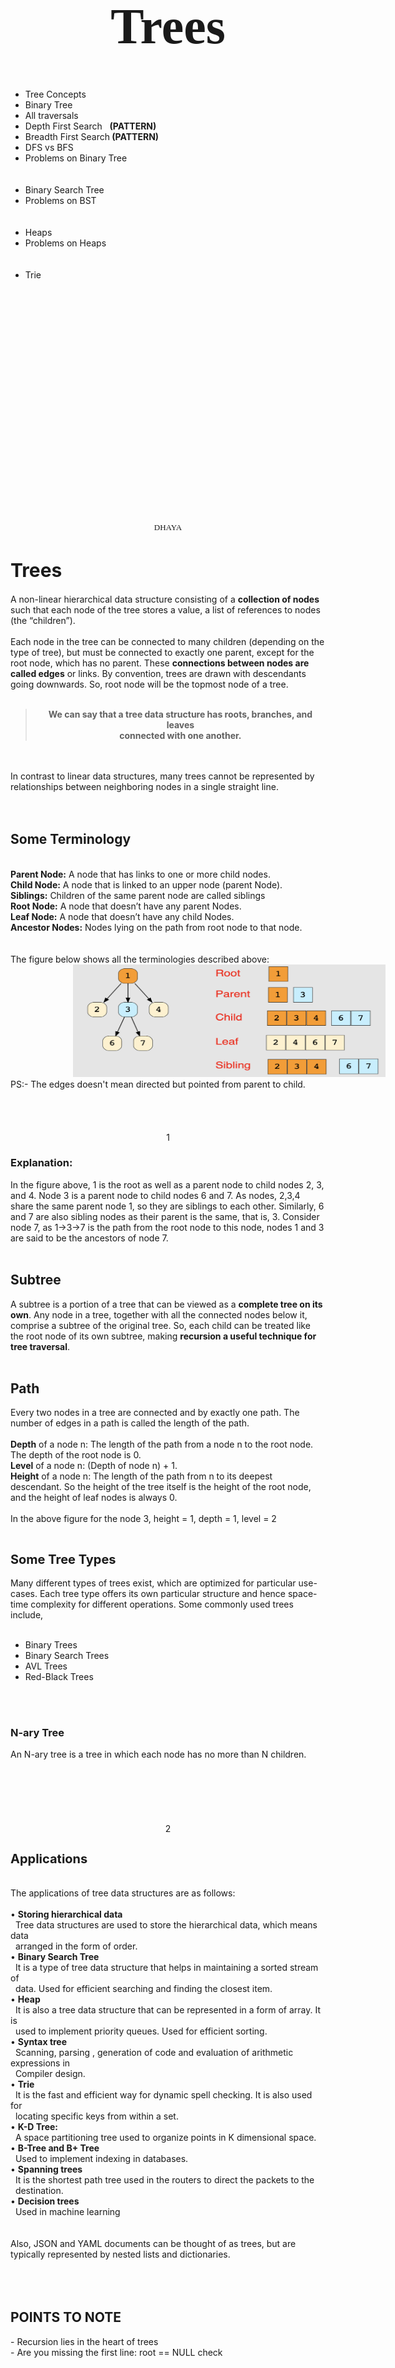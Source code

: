 <link rel="preconnect" href="https://fonts.googleapis.com">
<link rel="preconnect" href="https://fonts.gstatic.com" crossorigin>
<link href="https://fonts.googleapis.com/css2?family=Chela+One&family=Finlandica:ital,wght@1,700&display=swap" rel="stylesheet">
<h1 style="font-size:80px;font-family:Finlandica;padding-top:-100px';" align="center">Trees</h1>
<ul>
<li><a href="#intro" style="text-decoration:none">Tree Concepts</a></li>
<li><a href="#binarytree" style="text-decoration:none">Binary Tree</a></li>
<li><a href="#traverse" style="text-decoration:none">All traversals</a></li>
<li><a href="#dfs" style="text-decoration:none">Depth First Search &nbsp; </a><b> (PATTERN)</b></li>
<li><a href="#bfs" style="text-decoration:none">Breadth First Search</a><b> (PATTERN)</b></li>
<li><a href="#vs" style="text-decoration:none">DFS vs BFS</a></li>
<li><a href="#binaryprob" style="text-decoration:none">Problems on Binary Tree</a><br><br><br></li>
<li><a href="#bst" style="text-decoration:none">Binary Search Tree</a></li>
<li><a href="#bstprob" style="text-decoration:none">Problems on BST</a><br><br><br></li>
<li><a href="#pq" style="text-decoration:none">Heaps</a></li>
<li><a href="#pqprob" style="text-decoration:none">Problems on Heaps</a><br><br><br></li>
<li><a href="#trie" style="text-decoration:none">Trie</a></li>
</ul>
<br><br><br><br><br><br><br><br><br><br><br><br><br><br><br><br><br><br><br><br><br><br>
<div align="center" style="font-family:Finlandica;font-size:13px;">DHAYA</div>
<h1 id="intro" style="font-size:30px">Trees</h1>
A non-linear hierarchical data structure consisting of a <b>collection of nodes</b> such that each node of the tree stores a value, a list of references to nodes (the “children”).<br><br>
Each node in the tree can be connected to many children (depending on the type of tree), but must be connected to exactly one parent, except for the root node, which has no parent. These <b>connections between nodes are called edges</b> or links. By convention, trees are drawn with descendants going downwards. So, root node will be the topmost node of a tree. <br><br>
<div align="center">
<blockquote><b>We can say that a tree data structure has roots, branches, and leaves<br> connected with one another. </b></blockquote>
</div><br><br>
In contrast to linear data structures, many trees cannot be represented by relationships between neighboring nodes in a single straight line.
<br><br><br>
<h2>Some Terminology</h2><br>
<b>Parent Node:</b> A node that has links to one or more child nodes.<br>
<b>Child Node:</b> A node that is linked to an upper node (parent Node).<br>
<b>Siblings:</b> Children of the same parent node are called siblings<br>
<b>Root Node:</b> A node that doesn’t have any parent Nodes.<br>
<b>Leaf Node:</b> A node that doesn’t have any child Nodes.<br>
<b>Ancestor Nodes:</b> Nodes lying on the path from root node to that node.<br><br><br>
The figure below shows all the terminologies described above:<br>
<img style="padding-left:100px" src="https://raw.githubusercontent.com/saivault/dsanotes/main/store/treebasics.png" height="180" width="500"><br>
PS:- The edges doesn't mean directed but pointed from parent to child.<br><br><br><br><br>
<div align="center">1</div>
<h3>Explanation:</h3>
In the figure above, 1 is the root as well as a parent node to child nodes 2, 3, and 4. Node 3 is a parent node to child nodes 6 and 7. As nodes, 2,3,4 share the same parent node 1, so they are siblings to each other. Similarly, 6 and 7 are also sibling nodes as their parent is the same, that is, 3. Consider node 7, as 1->3->7 is the path from the root node to this node, nodes 1 and 3 are said to be the ancestors of node 7.<br><br>
<h2>Subtree</h2>
A subtree is a portion of a tree that can be viewed as a <b>complete tree on its own</b>. Any node in a tree, together with all the connected nodes below it, comprise a subtree of the original tree. So, each child can be treated like the root node of its own subtree, making <b>recursion a useful technique for tree traversal</b>. <br><br>
<h2>Path</h2>
Every two nodes in a tree are connected and by exactly one path. The number of edges in a path is called the length of the path.<br><br>
<b>Depth</b> of a node n: The length of the path from a node n to the root node. The depth of the root node is 0.<br>
<b>Level</b> of a node n: (Depth of node n) + 1.<br>
<b>Height</b> of a node n: The length of the path from n to its deepest descendant. So the height of the tree itself is the height of the root node, and the height of leaf nodes is always 0.<br><br>
In the above figure for the node 3, height = 1, depth = 1, level = 2<br><br>
<h2 style="font-size:20px">Some Tree Types</h2>
Many different types of trees exist, which are optimized for particular use-cases. Each tree type offers its own particular structure and hence space-time complexity for different operations. Some commonly used trees include,<br>
<br><ul>
<li>Binary Trees</li>
<li>Binary Search Trees</li>
<li>AVL Trees</li>
<li>Red-Black Trees</li>
</ul><br><br>
<h3> N-ary Tree</h3>
An N-ary tree is a tree in which each node has no more than N children. 
<br><br><br><br><br><br><br><div align="center">2</div>
<h2 style="font-size:20px">Applications</h2><br>
The applications of tree data structures are as follows:<br><br>
• <b>Storing hierarchical data</b><br>
&nbsp;&nbsp;Tree data structures are used to store the hierarchical data, which means data<br>&nbsp; arranged in the form of order. <br> 
• <b>Binary Search Tree</b><br>
&nbsp;&nbsp;It is a type of tree data structure that helps in maintaining a sorted stream of<br>&nbsp; data. Used for efficient searching and finding the closest item. <br>
• <b>Heap</b><br>
&nbsp;&nbsp;It is also a tree data structure that can be represented in a form of array. It is<br>&nbsp; used to implement priority queues. Used for efficient sorting. <br>
• <b>Syntax tree</b><br>
&nbsp;&nbsp;Scanning, parsing , generation of code and evaluation of arithmetic expressions in<br>&nbsp; Compiler design.<br>
• <b>Trie</b><br>
&nbsp;&nbsp;It is the fast and efficient way for dynamic spell checking. It is also used for<br>&nbsp; locating specific keys from within a set. <br>
• <b>K-D Tree:</b><br>
&nbsp;&nbsp;A space partitioning tree used to organize points in K dimensional space.<br>
• <b>B-Tree and B+ Tree </b><br>
&nbsp;&nbsp;Used to implement indexing in databases. <br>
• <b>Spanning trees</b><br>
&nbsp;&nbsp;It is the shortest path tree used in the routers to direct the packets to the<br>&nbsp; destination.<br>
• <b>Decision trees</b><br>
&nbsp;&nbsp;Used in machine learning<br><br><br>
Also, JSON and YAML documents can be thought of as trees, but are typically represented by nested lists and dictionaries.<br><br><br><br>
<h2>POINTS TO NOTE</h2>
- Recursion lies in the heart of trees<br>
- Are you missing the first line: root == NULL check<br>

<br><br><br><br><br><br><br><br><br>
<div align="center">3</div>
<h1 style="font-size:30px" id="binarytree">BINARY TREE</h1>
<div style="display:flex">
<div>
Binary trees are a commonly used tree, which <b>constrain&nbsp;&nbsp;&nbsp;&nbsp;&nbsp;&nbsp;&nbsp;&nbsp;   the number of children</b> for each parent <b>to exactly two</b>. We&nbsp; &nbsp; &nbsp;  can refer to these children as the left and the right child. <br><br>
A recursive definition using just set theory notions is&nbsp;&nbsp;&nbsp;&nbsp;&nbsp;&nbsp;&nbsp;&nbsp;  that a (non-empty) binary tree is a tuple (L, S, R),&nbsp;&nbsp;&nbsp;&nbsp;&nbsp;&nbsp;&nbsp;&nbsp;  where L and R are binary trees or the empty set and S&nbsp;&nbsp;&nbsp;&nbsp;&nbsp;&nbsp;&nbsp;&nbsp; is a singleton set containing the root.<br>
</div>
<img src="https://raw.githubusercontent.com/saivault/dsanotes/main/store/binarytree.png" height="150" width="150">
</div>
<br>
A binary tree is a special case of a ordered N-ary tree, where N is 2.
A Binary Tree node contains following parts. <br>
- Data<br>
- Pointer to left child<br>
- Pointer to right child<br><br><br><br>

<h2>Types of Binary Trees</h2>
<h3>Complete Binary Trees</h3>
A binary tree is a complete binary tree if all the levels are completely filled except possibly the last level and the last level has all keys as left as possible  <br>
<h3>Full Binary Trees</h3>
A binary tree is a full binary tree if every node has 0 or 2 children.
<h3>Perfect Binary Trees</h3>
A binary tree is said to be perfect if it is both full and complete. <br>
<h3>Degenerate (or pathological) tree</h3>
A tree where each parent node has one child node. This means that the tree will behave like a linked list data structure.
<h3>Skewed tree</h3>
A binary tree in which each node has either one or no child.<br>
In this type of tree, either all nodes are positioned to the left or the right. <br><br><br>
<b>Note</b>:- While solving any problems involving trees, take care of the base cases<br> i.e. root = NULL<br><br><br><br><br><br><div align="center">4</div>
<h1 style="font-size:30px" id="traverse">Traversal</h1>
Tree traversal refers to the <b>process of visiting each node</b> in a tree data structure, exactly once.<br> 
Unlike linked lists, one-dimensional arrays and other linear data structures, which are canonically traversed in linear order, trees may be traversed in multiple ways.<br><br>
They may be traversed in depth-first or breadth-first order. Such traversals are classified by the order in which the nodes are visited.<br>
The following algorithms are described for a binary tree, but they may be generalized to other trees as well.<br><br>
<div style="display:flex;padding-left:80px">
<img src="https://media.geeksforgeeks.org/wp-content/cdn-uploads/level_order_traversal.png" width="200" height="220">
&nbsp;&nbsp;&nbsp;&nbsp;&nbsp;&nbsp;&nbsp;
<div>
<br><br>
preorder: 1 2 4 5 3 <br>
inorder: 4 2 5 1 3 <br>
postorder: 4 5 2 3 1 <br><br>
levelorder: 1 2 3 4 5 <br>
zigzag level order: 1 3 2 4 5 <br>
reverse level order: 4 5 2 3 1 <br><br>
diagonal order: 1 3 2 5 4 <br>
boundary order: 1 2 4 5 3<br>
vertical order: 4 2 1 5 3
</div></div><br><br><br>
<h1>Traversal Problems</h1>
Inorder&nbsp;&nbsp; <a href="https://leetcode.com/problems/binary-tree-inorder-traversal/">problem</a> <a href="#inrec">recursive</a> <a href="#inite">iterative</a> <br>
Preorder&nbsp; <a href="https://leetcode.com/problems/binary-tree-preorder-traversal/">problem</a> <a href="#prerec">recursive</a> <a href="#preite">iterative</a> <br>
Postorder <a href="https://leetcode.com/problems/binary-tree-postorder-traversal/">problem</a> <a href="#postrec">recursive</a> <a href="#postite">iterative</a> <br><br>
Levelorder <a href="https://leetcode.com/problems/binary-tree-level-order-traversal/">problem</a> <a href="#level">solution</a> <br>
Zigzag level order <a href="https://leetcode.com/problems/binary-tree-zigzag-level-order-traversal/">problem</a> <a href="#zlevel">solution</a> <br>
Reverse level order <a href="https://leetcode.com/problems/binary-tree-level-order-traversal-ii/">problem</a> <a href="#rlevel">solution</a> <br><br>
Diagonal order <a href="https://practice.geeksforgeeks.org/problems/diagonal-traversal-of-binary-tree/1">problem</a> <a href="#diagonal">solution</a> <br>
Boundary order <a href="https://practice.geeksforgeeks.org/problems/boundary-traversal-of-binary-tree/1/">problem</a> <a href="#boundary">solution</a> <br>
Vertical order <a href="https://practice.geeksforgeeks.org/problems/print-a-binary-tree-in-vertical-order/1">problem</a> <a href="#vertical">solution</a><br><br>
Construct Binary Tree from Preorder and Inorder Traversal <a href="https://leetcode.com/problems/construct-binary-tree-from-preorder-and-inorder-traversal/">problem</a> <a href="#constructree">solution</a><br><br><br><br><br><div align="center">5</div>
<h1 id="dfs">Depth first order - DFS</h1>
We go as deep as we can to look for a value, and when there is nothing new to discover, we retrace our steps to find something new. In other words, it travels as far as possible along each tree branch before exploring the others.<br>
There are three common ways to traverse them in depth-first order: in-order, pre-order and post-order<br><br>
<h3>in-order (LDR)</h3>
A traversal in which a node's left subtree, then the node itself, and finally its right subtree are traversed.<br>
<h3>pre-order (DLR)</h3>
A traversal in which the parent node is traversed before its children.<br>
Most commonly used variation of the depth-first search.<br>
<h3>post-order (LRD)</h3>
A traversal in which the parent node is traversed after its children.<br>
Perhaps the rarest of the three when it comes to solving problems.<br><br><br>
Imagine deleting a tree. If we use preorder traversal and delete the root node, first, we would lose the pointers to the left and right subtrees and wouldn’t be able to delete those. That’s a memory leak. If we use inorder traversal and delete the left child followed by the root, the right subtree couldn’t be deleted. If we use the postorder traversal and delete the root node after deleting both the subtrees, then we get the desired result.<br><br>
These specifically assumes a binary tree as it is referring exactly to two subtrees.<br><br><br>
<h3>Complexities</h3>
The time complexity of the algorithm is O(N), where N is the total number of nodes in the tree as we traverse each node once.<br><br>
The space complexity of the algorithm is also O(N) as we need O(N) space for the stack. Since we can have a skewed tree where with each node, depth increases.<br><br><br>
<h2>How to identify the DFS pattern:</h2>
If the problem involves traversing trees sudch that components of the solution are listed along paths from the root to the leaves and finding the optimal solution requires traversal along these paths. The classic example of this is finding the height of the given tree.<br><br>
<br><br><br><div align="center">6</div>
<h1>Recursive implementations</h1>

```cpp
vector<int> depthFirstTraversal(Node* root){
    vector<int> res;
    xyzorder(root, res);
    return res;
}
```

All the three depth first traversals can be used in the place of <span style="background-color:#eee; border-radius: 2px;"><i>&nbsp;xyzorder&nbsp;</i></span><br><br>
<h2 id="inrec">Inorder</h2>

```cpp
void inorder(Node* root, vector<int> &res) {
    if (root == NULL) return;
    inorder(root->left, res);
    res.push_back(root->val);
    inorder(root->right, res);
}
```
<br><h2 id="prerec">Preorder</h2>

```cpp
void preorder(Node* root, vector<int> &res) {
    if (root == NULL) return;
    res.push_back(root->val);
    preorder(root->left, res);
    preorder(root->right, res);
}
```
<br><h2 id="postrec">Postorder</h2>

```cpp
void postorder(Node* root, vector<int> &res) {
    if (root == NULL) return;
    postorder(root->left, res);
    postorder(root->right, res);
    res.push_back(root->val);
}
```
<br><br><br><br><br><div align="center">7</div>
<h1>Iterative implementations</h1><br>
Stack is a useful data structure to convert a recursive code into an iterative code. Under the hood, the compiler uses a call stack to convert a recursive code into an iterative code.<br><br>
<h2 id="preite">Preorder - DLR</h2><br>

```cpp
vector<int> preorderTraversal(Node* root) {
    vector<int> res;
    if (root == NULL) return res;
    stack<Node*> s;
    s.push(root);
        
    while(!s.empty()){
        Node* temp = s.top();
        s.pop();
        
        // when you visit a node, print its data first
        res.push_back(temp->val);
        
        // then you take the left and then right
        // but since, its a stack you have to do it reverse
        if (temp->right) s.push(temp->right);
        if (temp->left) s.push(temp->left);
    }
        
    return res;
}
```
<br><br><br><br><br><br><br><br><br><br><br><br><br><br><br><br><br><div align="center">8</div>
<h2 id="postite">Postorder - LRD</h2><br>
We can do this in the same way as iterative preorder.<br>
We will find DRL (DLR in above) and then reverse it.<br><br><br>

```cpp
vector<int> postorderTraversal(TreeNode* root) {
    vector<int> res;
    if (root == NULL) return res;
    stack<TreeNode*> st;
    st.push(root);
    
    while (!st.empty()) {
        TreeNode* temp = st.top();
        if (temp->left) {
            // first preference to left
            st.push(temp->left);
            temp->left = NULL;
        }
        else if (temp->right) {
            // and then to right
            st.push(temp->right);
            temp->right = NULL;
        } else {
            // don't make a node visited until its left and right are visited
            res.push_back(temp->val);
            st.pop();
        } 
    }
    
    return res;
}
```
<br><br><br><br><br><br><br><br><br><br><br><br><br><br><br><br><div align="center">9</div>
<h2 id="inite">Inorder - LDR</h2>

```cpp
vector<int> inorderTraversal(Node* root) {
    vector<int> res;
    if (root == NULL) return res;
    stack<Node*> s;
    Node* cur = root;
        
    while(cur || !s.empty()) {
        // at any point always try to reach the leftmost node (L)
        while (cur != NULL) {
            s.push(cur);
            cur = cur->left;
        }
        
        // when it is NULL, process its parent node as we are sure now
        // left subtree is completed (D)
        Node* temp = s.top();
        s.pop();
        res.push_back(temp->val);
        
        // after processing a node, reach to its right subtree (R)
        cur = temp->right;
    }
        
    return res;
}
```
<br><br>
Time complexity: O(n)<br>
Space complexity: O(log n)<br><br>
Morris traversal can perform this in O(1) extra space.
<br><br><br><br><br><br><br><br><br><br><br><br><br><br><br><br><br>
<div align="center" style="font-family:Finlandica;font-size:13px;">DHAYA</div>
<h1 id="bfs" style="font-size:30px">Breadth first order - BFS</h1><br>
A level-order traversal effectively performs a breadth-first search over the entirety of a tree; nodes are <b>traversed level by level</b>, where the root node is visited first, followed by its direct child nodes and their siblings, followed by its grandchild nodes and their siblings, etc., until all nodes in the tree have been traversed.<br><br>
<div style="padding-left:100px"><b>
DFS: Where is my baby (child) ?<br>
BFS: Where are my siblings or am i born alone ?
</b></div><br>
To keep track of the child nodes that were encountered but not yet explored, While DFS uses recursion/stack, BFS uses a queue (First In First Out). <br><br><br>
<h3>Extra points</h3>
<ul>
<li>Visits all the nodes in a level before starting to visit the next level.</li>
<li>At any time, the queue contains at most two levels of nodes. We will smartly use the situation when the queue contains exactly one level of nodes while solving problems.</li>
</ul><br><br>
<h3>Complexities</h3>
The time complexity of the algorithm is O(N), where N is the total number of nodes in the tree as we traverse each node once.<br><br>
The space complexity of the algorithm is also O(N) as we need O(N) space for the queue.  Since we can have a maximum of N/2 nodes at a level (this could happen only at the last level), therefore we will need O(N) space to store them in the queue.<br><br><br><br>
<h2>How to identify the BFS pattern:</h2>
If the problem involves traversing trees in a level-by-level fashion (breadth-first search manner), it can be efficiently solved using this approach.<br><br>
<br><br><br><br><br><br><br><br><br><br><div align="center">11</div>
<h2>Problems featuring this pattern</h2>
<ul>
<li>Various types of <b>tree traversals</b> such as level order, zigzag order etc ... as they need to traverse the tree by level</li>
<li><b>Left and Right views</b>: As when the queue contains exactly one level of nodes, the first of them will be a part of the left view and the last of them will be a part of the right view</li>
<li><b>Minimum depth</b> of a tree: Since we search level by level, we are guaranteed to find the shallowest leaf node earlier than other leaf nodes.<br>
Note: But for finding the maximum depth, both are equally efficient interms of time as we need to visit each node.</li>
<li>Level averages, largest value on each level of a tree etc.. </li>
<li>Next right node of a given key, Connect Level Order Siblings
</ul>
<br><br><br><br><h2 id="level">Level order implementation</h2>

```cpp
vector<vector<int>> levelOrder(Node* root) {
    vector<vector<int>> res;
    if (root == NULL) return res;
    queue<Node*> q;
    q.push(root);
        
    while (!q.empty()) {
        int size = q.size();
        vector<int> level;
        // as we know the number of nodes present in a current level,
        // the children we are going to visit, will move to the queue
        // but gets stored in the next level
        
        while (size--) {
            Node* temp = q.front();
            q.pop();
            level.push_back(temp->val);
            if (temp->left) q.push(temp->left);
            if (temp->right) q.push(temp->right);
        }
        res.push_back(level);
    }
    
    return res;
}
```

<br><br><br><br><div align="center">12</div>
<h2>Connect Level Order Siblings</h2>
Given a binary tree, connect each node with its level order successor(right node). The last node of each level should point to a null node.<br><br>

```cpp
void connect(Node *root) {
    queue<TreeNode*> q;
    q.push(root);
    
    while (!q.empty()){
        int size = q.size();
        while (size--) {
            Node* temp = q.front();
            q.pop();
            if (temp->left) q.push(temp->left);
            if (temp->right) q.push(temp->right);
            if (size == 0) temp->next = NULL;
            else temp->next = q.front();
        }
    }
  } 
```
<br><br><br>
If the problem says "the last node of each level should point to the first node of the next level", modify the if condition as follows:

```cpp
if (!q.empty()) temp->next = q.front();
else temp->next = NULL;
```
<br><br><br><br><br><br><br><br><br><br><br><br><br><br><br><br><br><br><br><div align="center">13</div>
<h2 id="zlevel">Zig Zag Level order</h2>

```cpp
vector<vector<int>> zigzagLevelOrder(Node* root) {
    vector<vector<int>> res;
    if (root == NULL) return res;
    queue<Node*> q;
    q.push(root);
    bool isOddLevel = true;
    
    while (!q.empty()) {
        int size = q.size();
        vector<int> level;
        
        while (size--) {
            Node* temp = q.front();
            q.pop();
            level.push_back(temp->val);
            if (temp->left) q.push(temp->left);
            if (temp->right) q.push(temp->right);
        }
        
        if (!isOddLevel) reverse(level.begin(), level.end());
        res.push_back(level);
        isOddLevel = !isOddLevel;
    }
    return res;
}
```
<br><br>
<h2 id="rlevel">Reverse Level Order</h2>
<ul>
<li>We will maintain a stack of vectors.</li>
<li>After having each level of nodes in the vector, we will push it to the stack, so that the top of the stack contains the last level and the bottom of the stack contains the first level (only root). </li>
<li>After traversing, we will push the top of the stack into result vector until the stack is empty.</li>
</ul>
<br><br><br>
Else, just add this to the level order traversal code before returning.

```cpp
reverse(res.begin(), res.end());
```
<br><br><br><div align="center">14</div>
<h2 id="diagonal">Diagonal Order</h2>
If the diagonal element are present in two different subtress then left subtree diagonal element should be taken first and then right subtree.<br><br>

```cpp
void dlr(Node*root, int dval, map<int, vector<int>> &mp){
    if (root == NULL) return;
    mp[dval].push_back(root->val);
    dlr(root->left,dval+1,mp);
    dlr(root->right,dval,mp);
}

vector<int> diagonal(Node *root)
{
   vector<int> res;
   map<int, vector<int>> mp;
   dlr(root, 0, mp);
   for (auto it : mp) {
       res.insert(res.end(), it.second.begin(), it.second.end());
   }
   return res;
}
```

<br><br><br>
Aliter,

```cpp
vector<int> diagonal(Node *root)
{
    vector<int> res;
    if (root==NULL) return res;
    queue<Node*> q;
    q.push(root);
    
    while (!q.empty()){
        Node* temp = q.front();
        q.pop();
        while (temp) {
            res.push_back(temp->data);
            if (temp->left) q.push(temp->left);
            temp = temp->right;
        }
    }
    return res;
}
```
<br><br><br><div align="center">15</div>
<h1 id="boundary">Boundary traversal</h1>
Given a Binary Tree, find its Boundary Traversal. The traversal should be in the following order: <br><br>
<b>Left boundary nodes</b>: defined as the path from the root to the left-most node ie- the leaf node you could reach when you always travel preferring the left subtree over the right subtree. <br>
<b>Leaf nodes</b>: All the leaf nodes except for the ones that are part of left or right boundary.<br>
<b>Reverse right boundary nodes</b>: defined as the path from the right-most node to the root. The right-most node is the leaf node you could reach when you always travel preferring the right subtree over the left subtree. Exclude the root from this as it was already included in the traversal of left boundary nodes.<br><br>
<b>Note</b>: If the root doesn't have a left subtree or right subtree, then the root itself is the left or right boundary. <br><br><br>
<h2>Solution</h2>
The complexity of this problem lies in separating this into separate problems so as to not to print any node twice. Care must be taken while writing code as the every two of the three can intersect.<br><br>
Also note that left boundary doesn't mean the path from root to the left node obtained while continously going left. The left boundary can have right pointers to when the nodes doesn't have left pointers.
<br><br><br><b>Solution starts in the next page.</b><br><br><br>

```cpp
// Helper function to print leaves
void lr(Node *root, vector<int> &res){
        if (root==NULL) return;
        if (root->left==NULL && root->right==NULL) {
            // print the leaf node
            res.push_back(root->data);
        } else {
            // left leaves should be printed before right ones always
            lr(root->left, res);
            lr(root->right, res);
        }
    }
```
<br><br><br>
<div align="center">16</div>

```cpp
vector <int> boundary(Node *root){
    vector<int> res;
    if (root==NULL) return res;
    // 1. print root first
    res.push_back(root->data);               
    
    // 2. left boundary except the leaf
    Node* temp = root->left;
    while (temp) {
        if (temp->left || temp->right) res.push_back(temp->data);
        // first priority to left child at each step
        if (temp->left) temp = temp->left;
        else temp = temp->right;
    }
    
    // 3. print all the leaves
    if (root->left || root->right) lr(root, res);
    
    // 4. right boundary except the leaf
    stack<int> s;
    temp = root->right;
    while (temp) {
        if (temp->left || temp->right) s.push(temp->data);
        // first priority to right child at each step
        if (temp->right) temp = temp->right;
        else temp = temp->left;
    }
    // reversing using stack
    while (!s.empty()) {
        res.push_back(s.top());
        s.pop();
    }

    return res;
}
```
<br><br><br><br><br><br><br><br><br><br><br><br><br><br><div align="center">17</div>
<h1 id="vertical">Vertical order traversal</h1><br><br>

```cpp
vector<int> verticalOrder(Node *root)
{
    vector<int> res;
    if (root==NULL) return res;
    
    map<int, vector<int>> mp;
    unordered_map<Node*, int> dist;
    queue<Node *> q;
    q.push(root);
    dist[root] = 0;
    
    while(!q.empty()) {
        Node* temp = q.front();
        q.pop();
        mp[dist[temp]].push_back(temp->data);
        
        if (temp->left) {
            dist[temp->left] = dist[temp]-1;
            q.push(temp->left);
        }
        if (temp->right) {
            dist[temp->right] = dist[temp]+1;
            q.push(temp->right);
        }
    }
    
    for (auto it:mp) res.insert(res.end(), it.second.begin(), it.second.end());
    return res;
}
```
<br><br><br><br><br><br><br><br><br><br><br><br><br><br><br><div align="center">18</div>
<h1 id="constructree">Construct Binary Tree from Preorder and Inorder Traversal</h1>
<br><br><br>

```cpp
TreeNode* buildTreeFunc(vector<int>& preorder, vector<int>& inorder, int preStart, int preEnd, int inStart, int inEnd) {
    if (inStart > inEnd) return NULL;
    
    int rootIndex;
    // index of current root element in current inorder
    for (int i=inStart; i<=inEnd; i++) {
        if (inorder[i] == preorder[preStart]) {
            rootIndex = i;
            break;
        }
    }
    
    TreeNode* root = new TreeNode(preorder[preStart]);
    // left subtree size
    int lsize = rootIndex - inStart;
    
    root->left = buildTreeFunc(preorder, inorder, preStart+1, preStart+lsize, inStart, rootIndex-1);
    root->right = buildTreeFunc(preorder, inorder, preStart+lsize+1, preEnd, rootIndex+1, inEnd);
    return root;
}

TreeNode* buildTree(vector<int>& preorder, vector<int>& inorder) {
    return buildTreeFunc(preorder, inorder, 0, preorder.size()-1, 0, inorder.size()-1);
}
```
<br><br><br><br><br><br><br><br><br><br><br><br><br><div align="center">19</div>
Consider three depth first search traversals, (inorder, preorder and postorder)<br>
<ul>
<li>If all the three traversals are given, then there will be one unique tree constructed from it.</li>
<li>If two of the three traversals are given, then there will be one unique tree constructed from it and we can also find the other traversal.</li>
<li>If only one traversal is given, then there can be many trees constructed from it. A unique tree is not possible.</li>
</ul>
<br><br><br><br><br>
<h1 id="vs">DFS vs BFS</h1>
DFS is essentially pre-order tree traversal.<br><br>
DFS is better at:
<ul>
<li>finding nodes far away from the root</li>
<li>wide trees</li>
<li>best in implementing recursion</li>
<li>implemeting parent, ancestor relationships without using additional data structure</li>
</ul><br>
BFS is better for:
<ul>
<li>finding nodes close/closest to the root</li>
<li>deep trees</li>
<li>best in finding shortest distances</li>
</ul>
<br><br><br><br><br><br><br><br><br><br><br><br><br><br><br><br><br><br><br><br><br>
<div align="center" style="font-family:Finlandica;font-size:13px;">DHAYA</div>
<h1 id="binaryprob">Problems on Binary trees</h1><br>
Height of a binary tree &nbsp; &nbsp; &nbsp; &nbsp; &nbsp; &nbsp; &nbsp; &nbsp; &nbsp; 
<a href="https://practice.geeksforgeeks.org/problems/height-of-binary-tree/1">problem</a> <a href="#height">solution</a><br>
Diameter of a binary tree &nbsp; &nbsp; &nbsp; &nbsp; &nbsp; &nbsp; &nbsp; &nbsp; 
<a href="https://leetcode.com/problems/diameter-of-binary-tree/">problem</a> <a href="#diameter">solution</a><br><br>
Maximum sum leaf to root path &nbsp; &nbsp; &nbsp; &nbsp; &nbsp; &nbsp;
<a href="https://leetcode.com/problems/binary-tree-level-order-traversal/">problem</a> <a href="#maximumsumpath">solution</a><br>
Sum of the longest leaf to root path &nbsp; &nbsp; &nbsp;<a href="https://leetcode.com/problems/binary-tree-level-order-traversal/">problem</a> <a href="#longlensum">solution</a><br><br>
Check if binary tree is Sum Tree &nbsp; &nbsp; &nbsp; &nbsp;&nbsp; 
<a href="https://practice.geeksforgeeks.org/problems/sum-tree/1">problem</a> <a href="#sumtreecheck">solution</a><br>
Transform to Sum Tree &nbsp; &nbsp; &nbsp; &nbsp; &nbsp; &nbsp; &nbsp; &nbsp; &nbsp; &nbsp; <a href="https://practice.geeksforgeeks.org/problems/transform-to-sum-tree/1">problem</a> <a href="#sumtree">solution</a><br><br>
Views of a tree<br>
Left view of a tree &nbsp; &nbsp; &nbsp; &nbsp; &nbsp; &nbsp; &nbsp; &nbsp; &nbsp; &nbsp; &nbsp;
<a href="https://practice.geeksforgeeks.org/problems/left-view-of-binary-tree/1">problem</a> <a href="#leftview">solution</a><br>
Right view of a tree &nbsp; &nbsp; &nbsp; &nbsp; &nbsp; &nbsp; &nbsp; &nbsp; &nbsp; &nbsp; &nbsp;<a href="https://practice.geeksforgeeks.org/problems/right-view-of-binary-tree/1">problem</a> <a href="#rightview">solution</a><br>
Top view of a tree &nbsp; &nbsp; &nbsp; &nbsp; &nbsp; &nbsp; &nbsp; &nbsp; &nbsp; &nbsp; &nbsp;&nbsp;
<a href="https://practice.geeksforgeeks.org/problems/top-view-of-binary-tree/1">problem</a> <a href="#topview">solution</a><br>
Bottom view of a tree &nbsp; &nbsp; &nbsp; &nbsp; &nbsp; &nbsp; &nbsp; &nbsp; &nbsp; &nbsp; <a href="https://practice.geeksforgeeks.org/problems/bottom-view-of-binary-tree/1">problem</a> <a href="#bottomview">solution</a><br><br>
Symmetric Tree &nbsp; &nbsp; &nbsp; &nbsp; &nbsp; &nbsp; &nbsp; &nbsp; &nbsp; &nbsp; &nbsp; &nbsp; &nbsp;&nbsp; <a href="https://leetcode.com/problems/binary-tree-level-order-traversal/">problem</a> <a href="#rightview">solution</a><br>
Invert Binary Tree (mirror) &nbsp; &nbsp; &nbsp; &nbsp; &nbsp; &nbsp; &nbsp; 
<a href="https://leetcode.com/problems/invert-binary-tree/">problem</a> <a href="#topview">solution</a><br>
Check if Binary Tree is Isomorphic &nbsp; &nbsp; &nbsp;&nbsp; <a href="https://leetcode.com/problems/binary-tree-level-order-traversal/">problem</a> <a href="#bottomview">solution</a><br><br>
Construct Binary Tree from String &nbsp; &nbsp; &nbsp; &nbsp; <a href="https://www.codingninjas.com/codestudio/problems/binary-tree-from-bracket_1118117">problem</a> <a href="#constructstring">solution</a><br>
Convert Binary tree into DLL &nbsp; &nbsp; &nbsp; &nbsp; &nbsp; &nbsp;&nbsp; <a href="https://practice.geeksforgeeks.org/problems/binary-tree-to-dll/1">problem</a> <a href="#constructll">solution</a><br>
<br><br><br><br><br><br><br><br><br><br><br><br><br><br><br><br><br><br><br><br><br><br><br><br><br><br>
<div align="center">21</div>
<h1 id="height">Height of a binary tree</h1>
The length of the path from root to its deepest descendant(leaf).<br><br>

```cpp
int height(Node* root){
    if (root == NULL) return 0;
    return 1 + max(height(root->left), height(root->right));
}
```

<br><br><br><br><br><h1 id="diameter">Diameter of a binary tree</h1>
Given the root of a binary tree, return the length of the diameter of the tree.<br>
The diameter of a binary tree is the length of the longest path between any two nodes in a tree. This path may or may not pass through the root.<br>
The length of a path between two nodes is represented by the number of edges between them.<br><br><br>

```cpp
int heights(Node* root, int &maxLen) {
    if (root == NULL) return 0;
    int left = heights(root->left, maxLen);
    int right = heights(root->right, maxLen);
    
    // At any node, the maximum possible length involving it is the sum of heights of the node using left and right subtrees. We will be smartly using recursion to return the heights each time.
    if ((left + right) > maxLen) maxLen = left + right;
    return 1 + max(left, right);
}

int diameterOfBinaryTree(Node* root) {
    int maxLen = 0;
    heights(root, maxLen);
    return maxLen;
}
````
<br><br><br><br><br><div align="center">22</div>
<h1 id="maximumsumpath">Maximum sum leaf to root path</h1>

```cpp
void func(Node* root, int sum, int &maxSum) {
    if (root == NULL) return;
    sum += root->data;
    if (root->left == NULL && root->right == NULL) {
        if (sum > maxSum) maxSum = sum;
    } else {
        func(root->left, sum, maxSum);
        func(root->right, sum, maxSum);
    }
}
int maxPathSum(Node* root)
{
    if (root==NULL) return 0;
    int maxSum = INT_MIN;
    func(root, 0, maxSum);
    return maxSum;
}
```

<br><br><h1 id="longlensum">Sum of the longest leaf to root path</h1>
If two or more paths compete for the longest path, then the path having maximum sum of nodes is being considered.<br>

```cpp
void func(Node* root, int len, int sum, int &maxLen, int &ans) {
    if (root==NULL) return;
    sum += root->data;
    if (len > maxLen) {
        maxLen = len;
        ans = sum;
    } else if (len == maxLen) {
        ans = max(ans, sum);
    }
    func(root->left, len+1, sum, maxLen, ans);
    func(root->right, len+1, sum, maxLen, ans);
}
int sumOfLongRootToLeafPath(Node *root)
{
    if (root==NULL) return 0;
    int maxLen=-1, ans=0;
    func(root, 0, 0, maxLen, ans);
    return ans;
}
```
<div align="center">23</div>
<h1>Check if binary tree is Sum Tree</h1>
<h2 id="sumtreecheck">Sum Tree</h1>
A Binary Tree where the value of a node is equal to the sum of the nodes present in its left subtree and right subtree.<br><br>

```cpp
bool isSumTree(Node* root)
{
    if (root == NULL) return true;
    if (root->left == NULL && root->right == NULL) return true;
    if (!isSumTree(root->left) || !isSumTree(root->right)) return false;
    int sum = 0;
    if (root->left) {
        sum += root->left->data;
        if (!isLeaf(root->left)) sum += root->left->data;
    }
    if (root->right) {
        sum += root->right->data;
        if (!isLeaf(root->right)) sum += root->right->data;
    }
    return (root->data == sum);
}
```
<br><br><br>
Aliter,

```cpp
int dfs(Node* root) {
    if (root == NULL) return 0;
    if (root->left==NULL && root->right==NULL) return root->data;
    int leftSum = dfs(root->left);
    int rightSum = dfs(root->right);
    if (leftSum == -1 || rightSum == -1) return -1;
    if (root->data != leftSum + rightSum) return -1;
    return 2*root->data;
}

bool isSumTree(Node* root) {
    return (dfs(root) != -1);
}
```
<br><br><br><br><br><br><div align="center">24</div>
<h1 id="sumtree">Transform to Sum Tree</h1>
Given a Binary Tree, where each node can have positive or negative values. Convert this to a tree where each node contains the sum of the left and right sub trees of the original tree. The values of leaf nodes are changed to 0.
<br><br>

```cpp
void toSumTree(Node *root)
{
    if (root == NULL) return;
    int left = 0, right = 0;
    if (root->left) {
        left = root->left->data;
        toSumTree(root->left);
        left += root->left->data;
    }
    if (root->right) {
        right = root->right->data;
        toSumTree(root->right);
        right += root->right->data;
    }
    root->data = left + right;
}
```
<br><br><br><br><br><br><br><br><br><br><br><br><br><br><br><br><br><br><br><br><br><br><br><br><br><br>
<div align="center">25</div>
<h1 style="">Views of a tree</h1>
For a binary tree, there exists four types of views.<br><br>

- <b> Left View :</b><br>
The set of nodes visible when the tree is viewed from the left side.
- <b> Right View :</b><br>
The set of nodes visible when the tree is viewed from the right side.
- <b> Top View :</b><br>
The set of nodes visible when the tree is viewed from the top.
- <b> Bottom View :</b><br>
The set of nodes visible when the tree is viewed from the bottom.

<br><br><br><br><br><br><br><br><br><br><br><br><br><br><br><br><br><br><br><br><br><br><br><br><br><br>
<br><br><br><br><br><br><br><br><br><br><br><div align="center">26</div>
<h2 id="leftview">Left View</h2>
<h3>DFS implementation</h3>

```cpp
void dlr(Node* temp, int level, int &maxLevel, vector<int> &res) {
    if (temp==NULL) return;
    if (level>maxLevel) {
        res.push_back(temp->data);
        maxLevel = level;
    }
    dlr(temp->left,level+1,maxLevel,res);
    dlr(temp->right,level+1,maxLevel,res);
}
vector<int> leftView(Node *root)
{
    vector<int> res;
    int maxLevel = -1;
    dlr(root,0,maxLevel,res);
    return res;
}
```
<br><h3>BFS implementation</h3>

```cpp
vector<int> leftView(Node *root)
{
   vector<int> res;
   if (root==NULL) return res;
   queue<Node*> q;
   q.push(root);
   bool isLeftNode = true;
   
   while(!q.empty()){
        int size = q.size();
        while(size--) {
            Node* temp = q.front();
            q.pop();
            if (isLeftNode) {
                res.push_back(temp->data);
                isLeftNode = false;
            }
            if (temp->left) q.push(temp->left);
            if (temp->right) q.push(temp->right);
       }
       isLeftNode = true;
   }
   return res;
}
```
<div align="center">27</div>
<h2 id="rightview">Right View</h2>
<h3>DFS implementation</h3>

```cpp
void drl(Node* temp, int level, int &maxLevel, vector<int> &res) {
    if (temp==NULL) return;
    if (level>maxLevel) {
        res.push_back(temp->data);
        maxLevel = level;
    }
    drl(temp->right,level+1,maxLevel,res);
    drl(temp->left,level+1,maxLevel,res);
}
vector<int> rightView(Node *root)
{
    vector<int> res;
    int maxLevel = -1;
    drl(root,0,maxLevel,res);
    return res;
}
```
<br><br><h3>BFS implementation</h3>

```cpp
vector<int> rightView(Node *root)
{
    vector<int> res;
    if (root==NULL) return res;
    queue<Node*> q;
    q.push(root);
    
    while(!q.empty()){
        int size = q.size();
        int lastNode;
        while(size--) {
            Node* temp = q.front();
            q.pop();
            lastNode = temp->data;
            if (temp->left) q.push(temp->left);
            if (temp->right) q.push(temp->right);
        }
        res.push_back(lastNode);
    }
    return res;
}
```
<br><br><div align="center">28</div>

<h2 id="topview">Top View </h2>
DFS implementation

```cpp
void dlr(Node* root, map<int, pair<int,int>> &mp, int vlevel, int hlevel) {
    if (root==NULL) return;
    if (mp.find(vlevel) == mp.end() || mp[vlevel].second > hlevel) {
        mp[vlevel] = {root->data,hlevel};
    }
    dlr(root->left,mp,vlevel-1,hlevel+1);
    dlr(root->right,mp,vlevel+1,hlevel+1);
}
vector<int> topView(Node *root)
{
    vector<int> res;
    map<int, pair<int,int>> mp;
    dlr(root, mp, 0, 0);
    for (auto it:mp) {
        res.push_back(it.second.first);
    }
    return res;
}
```
<br>BFS implementation

```cpp
vector<int> topView(Node *root)
{
    vector<int> res;
    if (root==NULL) return res;
    map<int, int> mp;
    unordered_map<Node*, int> dist;
    queue<Node *> q;
    q.push(root);
    dist[root] = 0;
    while (!q.empty()) {
        Node* temp = q.front();
        q.pop();
        if (mp.find(dist[temp]) == mp.end()) mp[dist[temp]] = temp->data;
        if (temp->left) {
            q.push(temp->left);
            dist[temp->left] = dist[temp]-1;
        }
        if (temp->right) {
            q.push(temp->right);
            dist[temp->right] = dist[temp]+1;
        }
    }
    for (auto it:mp) res.push_back(it.second);
    return res;
}
```
<div align="center">29</div>
<h2 id="bottomview">Bottom View</h2>
DFS implementation

```cpp
void dlr(Node* root, map<int, pair<int,int>> &mp, int vlevel, int hlevel) {
    if (root==NULL) return;
    if (mp.find(vlevel) == mp.end() || mp[vlevel].second <= hlevel) {
        mp[vlevel] = {root->data,hlevel};
    }
    dlr(root->left,mp,vlevel-1,hlevel+1);
    dlr(root->right,mp,vlevel+1,hlevel+1);
}
vector<int> bottomView(Node *root)
{
    vector<int> res;
    map<int, pair<int,int>> mp;
    dlr(root, mp, 0, 0);
    for (auto it:mp) {
        res.push_back(it.second.first);
    }
    return res;
}
```
<br>BFS implementation

```cpp
vector <int> bottomView(Node *root) {
    vector<int> res;
    if (root==NULL) return res;
    map<int, int> mp;
    unordered_map<Node*, int> dist;
    queue<Node *> q;
    q.push(root);
    dist[root] = 0;
    while (!q.empty()) {
        Node* temp = q.front();
        q.pop();
        mp[dist[temp]] = temp->data;
        if (temp->left) {
            q.push(temp->left);
            dist[temp->left] = dist[temp]-1;
        }
        if (temp->right) {
            q.push(temp->right);
            dist[temp->right] = dist[temp]+1;
        }
    }
    for (auto it:mp) res.push_back(it.second);
    return res;
}
```
<div align="center" style="font-family:Finlandica;font-size:13px;">DHAYA</div>
<h1>Symmetric Tree</h1>
Given the root of a binary tree, check whether it is a mirror of itself (i.e., symmetric around its center).
<br><br><br>

```cpp
// Helper function to check two trees are mirrors of each other
bool areMirror(Node* r1, Node *r2){
    if (r1 == NULL && r2 == NULL) return true;
    if (r1 == NULL || r2 == NULL) return false;
    if (r1->val != r2->val) return false;
    return (areMirror(r1->left,r2->right) && areMirror(r1->right,r2->left));
}
bool isSymmetric(Node* root) {
    if (root == NULL) return true;
    return areMirror(root->left, root->right);
}
```
<br><br><br>
<h1>Invert Binary Tree</h1>
Given the root of a binary tree, invert the tree, and return its root.<br>
i.e. find the mirror for the given tree<br><br>

```cpp
Node* invertTree(Node* root) {
    if (root == NULL) return NULL;
    Node* temp = root->left;
    root->left = invertTree(root->right);
    root->right = invertTree(temp);
    return root;
}
```
<br><br><br><br><br><br><br><br><br><br><br>
<br><br><div align="center">16</div>
<h1>Check if Binary Tree is Isomorphic</h1>
Two trees are called isomorphic if one can be obtained from another by a series of flips, i.e. by swapping left and right children of several nodes. Any number of nodes at any level can have their children swapped. <br><br>

```cpp
bool isIsomorphic(Node *root1, Node *root2)
{
    if (root1 == NULL && root2 == NULL) return true;
    if (root1 == NULL || root2 == NULL) return false;
    if (root1->data != root2->data) return false;
    bool withoutSwap = isIsomorphic(root1->left,root2->left) && isIsomorphic(root1->right,root2->right);
    bool withSwap = isIsomorphic(root1->left,root2->right) && isIsomorphic(root1->right,root2->left);
    return (withSwap || withoutSwap);
}
```

<br><br><br><br><br><br><br><br><br><br><br><br><br><br><br><br><br><br><br><br><br><br><br><br><br><br><br><br><br>
<br><br><div align="center">28</div>
<h1 id="constructstring">Construct Binary Tree from String with bracket representation</h1>
Construct a binary tree from a string consisting of parenthesis and single digit integers. The whole input represents a binary tree. It contains an integer followed by zero, one or two pairs of parenthesis. The integer represents the root’s value and a pair of parenthesis contains a child binary tree with the same structure. Always start to construct the left child node of the parent first if it exists.<br><br><br>
Click <a href="https://www.geeksforgeeks.org/construct-binary-tree-string-bracket-representation/">here</a> for more info<br><br><br><br><br>

```cpp
Node* treeFromString(string str)
{
	if (str.length() == 0) return NULL;
    stack<Node*> st;
    Node* root = newNode(str[0]-'0');
    st.push(root);
    int index = 1;
    
    while (index < str.length()) {
        if (str[index]=='(') {
            index++;
            Node* temp = newNode(str[index]-'0');
            Node* parent = st.top();
            if (parent->left) parent->right = temp;
            else parent->left = temp;
            st.push(temp);
        } else {
            st.pop();
        }
        index++;
    }
    
    return root;
}
```
<br><br><br><br><br><br><br><br><div align="center">29</div>
<h1 id="constructll">Convert Binary tree into Doubly Linked List</h1>
Given a Binary Tree (BT), convert it to a Doubly Linked List(DLL) In-Place. The left and right pointers in nodes are to be used as previous and next pointers respectively in converted DLL. The order of nodes in DLL must be same as Inorder of the given Binary Tree. The first node of Inorder traversal (leftmost node in BT) must be the head node of the DLL.<br><br><br><br>

```cpp
Node* last = NULL;
void dlr(Node* root) {
    if (root==NULL) return;
    dlr(root->left);
    root->left = last;
    if (last) last->right = root;
    last = root;
    dlr(root->right);
}

Node * bToDLL(Node *root)
{
    if (root==NULL) return NULL;
    Node* ans = NULL;
    dlr(root);
    while (root->left) root = root->left;
    return root;
}
```
<br><br><br><br><br><br><br><br><br><br><br><br><br><br><br><br><br><br><br><div align="center">34</div>
<h1 style="font-size:30px;" id="bst">Binary Search Trees</h1>
Binary Search tree (BST), also called an ordered or sorted binary tree. <br><br>
Binary Search Tree is a node-based binary tree data structure which has the following properties:<br>
- Left subtree of a node contains only nodes with keys lesser than the node’s key.<br>
- Right subtree of a node contains only nodes with keys greater than the node’s key.<br>
- The left and right subtree each must also be a binary search tree.<br><br>

<div align="center" style="font-family:Finlandica;font-size:14px;"><b><i>
NodeValues(left subtree) <= CurrentNodeValue <= NodeValues(right subtree)
</i></b><br>
<img src="https://raw.githubusercontent.com/saivault/dsanotes/main/store/bst.png" height="200" weight="200">
</div><br><br>
The time complexity of operations on the binary search tree is directly proportional to the height of the tree. Binary search trees allow binary search for fast lookup, addition, and removal of data items. Since the nodes in a BST are laid out so that each comparison skips about half of the remaining tree, the lookup performance is proportional to that of binary logarithm.<br><br><br>
The complexity analysis of BST shows that <b>on average, the insert, delete and search takes O(log n)</b> for n nodes. In the worst case, they degrade to that of a singly linked list: O(n). To address the boundless increase of the tree height with arbitrary insertions and deletions, <b>self-balancing variants</b> of BSTs are introduced to bound the worst lookup complexity to that of the binary logarithm. AVL trees were the first self-balancing binary search trees. <br><br><br><br><br>
<b>Question: </b>Given a BST, find the nodes with the minium value and maximum value ?<br><br><br><br><br>
<div align="center">41</div>
<h2>SEARCH A NODE WITH THE GIVEN VALUE</h2>

```cpp
bool search(Node* root, int x) {
    if (root == NULL) return false;
    if (root->data < x) return search(root->right, x);
    if (root->data > x) return search(root->left, x);
    return true;
}
```
<br><br><br><br><h2>CHECK IF A BINARY TREE IS BST</h2>

```cpp
 bool isBstUtil(Node* root, int min, int max) {
    if (root == NULL) return true;
    if (root->data < min || root->data > max) return false;
    return isBstUtil(root->left, min, root->data-1) && 
        isBstUtil(root->right, root->data+1, max);
}

bool isBST(Node* root)  {
    return isBstUtil(root, INT_MIN, INT_MAX);
}
```
<br><br><br><br><h2>LOWEST COMMON ANCESTOR OF TWO NODES</h2>

```cpp
Node* LCA(Node *root, int n1, int n2)
{
   if (root==NULL) return NULL;
   if (root->data>n1 && root->data>n2) return LCA(root->left, n1, n2);
   if (root->data<n1 && root->data<n2) return LCA(root->right, n1, n2);
   return root;
}
```
<br><br><br><br><br><br><div align="center">42</div>
<h2>CONSTRUCT BST FROM PREORDER TRAVERSAL</h2><br><br>
Click <a href="https://leetcode.com/problems/construct-binary-search-tree-from-preorder-traversal/">here</a> for the problem link.<br><br>

```cpp
TreeNode* func(vector<int>& preorder, int low, int high) {
    if (low > high) return NULL;
    TreeNode* root = new TreeNode(preorder[low]);
    
    // index of the root element of right subtree
    int index=low+1;
    while (index<=high && preorder[index]<=preorder[low]) index++;
    
    root->left = func(preorder, low+1, index-1);
    root->right = func(preorder, index, high);
    return root;
}

TreeNode* bstFromPreorder(vector<int>& preorder) {
    return func(preorder, 0, preorder.size()-1);
}
```
Time complexity: O(n<sup>2</sup>)<br><br><br><br>Aliter,

```cpp
TreeNode* func(vector<int>& preorder, int &index, int max) {
    if (index==preorder.size() || preorder[index]>max) return NULL;
    TreeNode* root = new TreeNode(preorder[index]);
    index++;
    
    root->left = func(preorder, index, root->val - 1);
    root->right = func(preorder, index, max);
    return root;
}

TreeNode* bstFromPreorder(vector<int>& preorder) {
    int low = 0;
    return func(preorder, low, INT_MAX);
}
```
Time complexity: O(n)<br><br><br><br><br><br><div align="center">43</div>
Given a preorder or postorder traversal, we can construct a unique binary search tree in O(n) time from it. <br>
Given an inorder traveral, there will be many possible binary search trees. If you consider the middle element of the inorder array as root node every time, you are going to construct a balanced binary search tree.<br><br><br>
<h1>BST and inorder</h1>
One main property about a binary search tree is that its inorder is a sorted array.<br>
&nbsp;&nbsp;=> k<sup>th</sup> smallest element in bst = k<sup>th</sup> element in inorder (ldr) <br>
&nbsp;&nbsp;=> k<sup>th</sup> largest element in bst &nbsp;= k<sup>th</sup> element in reverse inorder (rdl) <br><br><br><br><h2>DELETE NODE IN A BST</h1><br>
Click <a href="https://leetcode.com/problems/delete-node-in-a-bst/">here</a> for the problem link.<br><br>

```cpp
Node* deleteNode(Node* root, int key) {
    if (root == NULL) return NULL;
    if (root->val < key) root->right = deleteNode(root->right, key);
    else if (root->val > key) root->left = deleteNode(root->left, key);
    else {
        Node* rchild = root->right;
        Node* lchild = root->left;
        delete root;
        if (lchild == NULL) return rchild;
        Node* temp = lchild;
        while (temp->right) temp = temp->right;
        temp->right = rchild;
        return lchild;
    }
    return root;
}
```
<br><br><br>
<h2>LARGEST BST IN A BINARY TREE</h2>
Click <a href="https://practice.geeksforgeeks.org/problems/largest-bst/1">here</a> for the problem link.<br>
<br><br><br><br><br><div align="center">44</div>

```cpp
vector<int> func(Node* root, int &ans) {
    vector<int> res;
    // res[0] stores the size of bst with current node as the bst
    // res[0] = -1 if current subtree is not a bst
    // res[1] will be the minimum value encountered in this subtree
    // res[2] will be the maximum value encountered in this subtree
    
    if (root==NULL) {
        res.push_back(0);
        return res;
    }
    
    vector<int> ltree = func(root->left, ans);
    vector<int> rtree = func(root->right, ans);
    
    // two conditions for current subtree to be a valid bst
    // maximum value obtained in left subtree should be less then root->data
    // minimum value obtained in right subtree should be greater then root->data
    
    if ((ltree[0]==-1) || (rtree[0]==-1) || (root->left && ltree[2]>=root->data) || (root->right && rtree[1]<=root->data)) {
        res.push_back(-1);
        return res;
    }
    
    int min = root->left ? ltree[1] : root->data;
    int max = root->right ? rtree[2] : root->data;
    int count = 1+ltree[0]+rtree[0];
    if (count > ans) ans = count;
    
    res.push_back(count);
    res.push_back(min);
    res.push_back(max);
    return res;
}
    
int largestBst(Node *root) {
	int ans = 0;
	func(root, ans);
	return ans;
}
```
